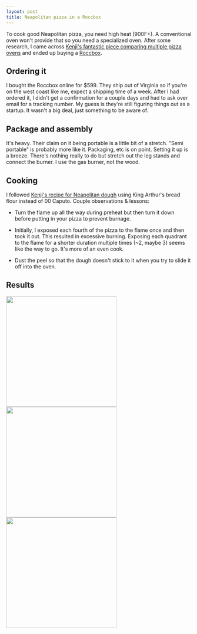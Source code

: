 ```yaml
---
layout: post
title: Neapolitan pizza in a Roccbox
---
```


To cook good Neapolitan pizza, you need high heat (900F+). A conventional oven won't provide that so you need a specialized oven. After some research, I came across [Kenji's fantastic piece comparing multiple pizza ovens](https://www.seriouseats.com/2017/05/best-backyard-pizza-ovens-review.html) and ended up buying a [Roccbox](https://www.roccbox.com/us/product/).

## Ordering it

I bought the Roccbox online for $599. They ship out of Virginia so if you're on the west coast like me, expect a shipping time of a week. After I had ordered it, I didn't get a confirmation for a couple days and had to ask over email for a tracking number. My guess is they're still figuring things out as a startup. It wasn't a big deal, just something to be aware of.

## Package and assembly

It's heavy. Their claim on it being portable is a little bit of a stretch. "Semi portable" is probably more like it. Packaging, etc is on point. Setting it up is a breeze. There's nothing really to do but stretch out the leg stands and connect the burner. I use the gas burner, not the wood.

## Cooking

I followed [Kenji's recipe for Neapolitan dough](https://www.seriouseats.com/recipes/2012/07/basic-neapolitan-pizza-dough-recipe.html#comments-32611) using King Arthur's bread flour instead of 00 Caputo. Couple observations & lessons:

* Turn the flame up all the way during preheat but then turn it down before putting in your pizza to prevent burnage.

* Initially, I exposed each fourth of the pizza to the flame once and then took it out. This resulted in excessive burning. Exposing each quadrant to the flame for a shorter duration multiple times (~2, maybe 3) seems like the way to go. It's more of an even cook.

* Dust the peel so that the dough doesn't stick to it when you try to slide it off into the oven.

## Results

<img src='https://i.imgur.com/i4zD9cwl.png' width="300px"/>
<img src='https://i.imgur.com/WihLe9j.png' width="300px"/>
<img src='https://i.imgur.com/kIBruQc.jpg' width="300px"/>





